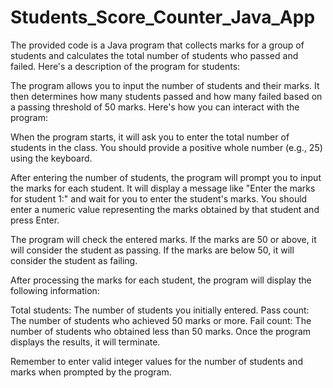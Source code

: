 # Students_Score_Counter_Java_App

The provided code is a Java program that collects marks for a group of students and calculates the total number of students who passed and failed. Here's a description of the program for students:

The program allows you to input the number of students and their marks. It then determines how many students passed and how many failed based on a passing threshold of 50 marks. Here's how you can interact with the program:

When the program starts, it will ask you to enter the total number of students in the class. You should provide a positive whole number (e.g., 25) using the keyboard.

After entering the number of students, the program will prompt you to input the marks for each student. It will display a message like "Enter the marks for student 1:" and wait for you to enter the student's marks. You should enter a numeric value representing the marks obtained by that student and press Enter.

The program will check the entered marks. If the marks are 50 or above, it will consider the student as passing. If the marks are below 50, it will consider the student as failing.

After processing the marks for each student, the program will display the following information:

Total students: The number of students you initially entered.
Pass count: The number of students who achieved 50 marks or more.
Fail count: The number of students who obtained less than 50 marks.
Once the program displays the results, it will terminate.

Remember to enter valid integer values for the number of students and marks when prompted by the program.
